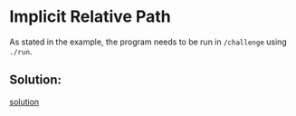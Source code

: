 # Implicit Relative Path

As stated in the example, the program needs to be run in `/challenge` using `./run`.

## Solution:
[solution](08_Implicit_Relative_Path.png)

